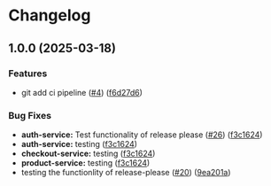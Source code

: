 # Changelog

## 1.0.0 (2025-03-18)


### Features

* git add ci pipeline ([#4](https://github.com/fthilov/devops-lecture-project/issues/4)) ([f6d27d6](https://github.com/fthilov/devops-lecture-project/commit/f6d27d642ef076f59df5c4c37eaf2faa6f63c4d1))


### Bug Fixes

* **auth-service:** Test functionality of release please ([#26](https://github.com/fthilov/devops-lecture-project/issues/26)) ([f3c1624](https://github.com/fthilov/devops-lecture-project/commit/f3c1624313f23a32dab261316400a64bc81c11ae))
* **auth-service:** testing ([f3c1624](https://github.com/fthilov/devops-lecture-project/commit/f3c1624313f23a32dab261316400a64bc81c11ae))
* **checkout-service:** testing ([f3c1624](https://github.com/fthilov/devops-lecture-project/commit/f3c1624313f23a32dab261316400a64bc81c11ae))
* **product-service:** testing ([f3c1624](https://github.com/fthilov/devops-lecture-project/commit/f3c1624313f23a32dab261316400a64bc81c11ae))
* testing the functionlity of release-please ([#20](https://github.com/fthilov/devops-lecture-project/issues/20)) ([9ea201a](https://github.com/fthilov/devops-lecture-project/commit/9ea201a590d4eba9c316dc69179bd495393f58ea))
